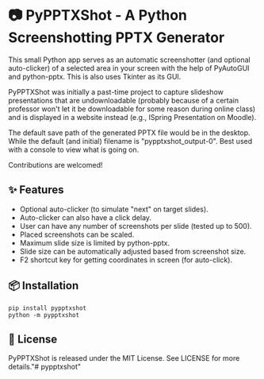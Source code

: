 # 📷 PyPPTXShot - A Python Screenshotting PPTX Generator
This small Python app serves as an automatic screenshotter (and 
optional auto-clicker) of a selected area in your screen with the help 
of PyAutoGUI and python-pptx. This is also uses Tkinter as its GUI.

PyPPTXShot was initially a past-time project to capture 
slideshow presentations that are undownloadable (probably because of a 
certain professor won't let it be downloadable for some reason during 
online class) and is displayed in a website instead (e.g., ISpring 
Presentation on Moodle).

The default save path of the generated PPTX file would be in the
desktop. While the default (and initial) filename is "pypptxshot_output-0". 
Best used with a console to view what is going on.

Contributions are welcomed!

## ✨ Features
- Optional auto-clicker (to simulate "next" on target slides).
- Auto-clicker can also have a click delay.
- User can have any number of screenshots per slide (tested up to 500).
- Placed screenshots can be scaled.
- Maximum slide size is limited by python-pptx.
- Slide size can be automatically adjusted based from screenshot size.
- F2 shortcut key for getting coordinates in screen (for auto-click).

## 📦 Installation
```
pip install pypptxshot
python -m pypptxshot
```

## 🔑 License
PyPPTXShot is released under the MIT License. See LICENSE for more details."# pypptxshot" 

